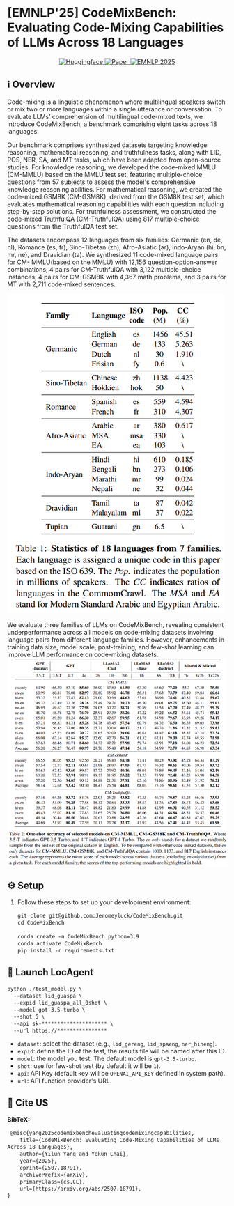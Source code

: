 # [EMNLP'25] CodeMixBench: Evaluating Code-Mixing Capabilities of LLMs Across 18 Languages

<p align="center">
     <a href="https://huggingface.co/datasets/CodeMixBench/CodeMixBench" target="_blank">
      <img alt="Huggingface" src="https://img.shields.io/badge/🤗-Huggingface-blue" />
   </a>
        
  <a href="https://arxiv.org/abs/2507.18791" target="_blank">
      <img alt="Paper" src="https://img.shields.io/badge/📜-Paper-purple" />
   </a>
  <a href="https://2025.emnlp.org/" target="_blank">
      <img alt="EMNLP 2025" src="https://img.shields.io/badge/Proceedings-EMNLP2025-blue" />
   </a>

</p>

## ℹ️ Overview
Code-mixing is a linguistic phenomenon where multilingual speakers switch or mix two or more languages within a single utterance or conversation. 
To evaluate LLMs’ comprehension of multilingual code-mixed texts, we introduce CodeMixBench, a benchmark comprising eight tasks across 18 languages. 

Our benchmark comprises synthesized datasets targeting knowledge reasoning, 
mathematical reasoning, and truthfulness tasks, along with LID, POS, NER, SA, and MT tasks, 
which have been adapted from open-source studies. 
For knowledge reasoning, we developed the code-mixed MMLU (CM-MMLU) based on the MMLU test set, 
featuring multiple-choice questions from 57 subjects to assess the model's comprehensive knowledge reasoning abilities. 
For mathematical reasoning, we created the code-mixed GSM8K (CM-GSM8K), derived from the GSM8K test set, 
which evaluates mathematical reasoning capabilities with each question including step-by-step solutions. 
For truthfulness assessment, we constructed the code-mixed TruthfulQA (CM-TruthfulQA) using 817 multiple-choice 
questions from the TruthfulQA test set. 

The datasets encompass 12 languages from six families: Germanic
(en, de, nl), Romance (es, fr), Sino-Tibetan (zh),
Afro-Asiatic (ar), Indo-Aryan (hi, bn, mr, ne), and
Dravidian (ta).
We synthesized 11 code-mixed language pairs for CM-
MMLU(based on the MMLU) with 12,156 question-option-answer combinations, 4 pairs for CM-TruthfulQA with 3,122
multiple-choice instances, 4 pairs for CM-GSM8K
with 4,367 math problems, and 3 pairs for MT with
2,711 code-mixed sentences.

![Statistics of 18 languages](pics/18_languages.png)

We evaluate three families of LLMs on
CodeMixBench, revealing consistent underperformance across all models on code-mixing
datasets involving language pairs from different language families. However, enhancements
in training data size, model scale, post-training,
and few-shot learning can improve LLM performance on code-mixing datasets.
![Main evaluation results on CodeMixBench](pics/main_result.png)


## ⚙️ Setup
1. Follow these steps to set up your development environment:
   ```
   git clone git@github.com:Jeromeyluck/CodeMixBench.git
   cd CodeMixBench

   conda create -n CodeMixBench python=3.9
   conda activate CodeMixBench
   pip install -r requirements.txt
   ```
   
## 🚀 Launch LocAgent

   ```
   python ./test_model.py \
     --dataset lid_guaspa \
     --expid lid_guaspa_all_0shot \
     --model gpt-3.5-turbo \
     --shot 5 \
     --api sk-********************* \
     --url https://****************
   ```
   - `dataset`: select the dataset (e.g., `lid_gereng`, `lid_spaeng`, `ner_hineng`).
   - `expid`: define the ID of the test, the results file will be named after this ID.
   - `model`: the model you test. The default model is `gpt-3.5-turbo`.
   - `shot`: use for few-shot test (by default it will be `1`).
   - `api`: API Key (default key will be `OPENAI_API_KEY` defined in system path).
   - `url`: API function provider's URL.



## 📑 Cite US

<!-- If there is a paper or blog post introducing the dataset, the APA and Bibtex information for that should go in this section. -->

**BibTeX:**

  ```
   @misc{yang2025codemixbenchevaluatingcodemixingcapabilities,
      title={CodeMixBench: Evaluating Code-Mixing Capabilities of LLMs Across 18 Languages}, 
      author={Yilun Yang and Yekun Chai},
      year={2025},
      eprint={2507.18791},
      archivePrefix={arXiv},
      primaryClass={cs.CL},
      url={https://arxiv.org/abs/2507.18791}, 
}
  ```
